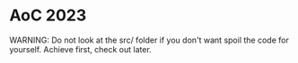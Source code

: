 # AoC 2023

WARNING: Do not look at the src/ folder if you don't want spoil the code for yourself. Achieve first, check out later.
